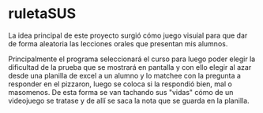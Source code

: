 # ruletaSUS

La idea principal de este proyecto surgió cómo juego visuial para que dar de forma aleatoria las lecciones orales que presentan mis alumnos.
 
Principalmente el programa seleccionará el curso para luego poder elegir la dificultad de la prueba que se mostrará en pantalla y con ello elegir al azar desde una planilla de excel a un alumno y lo matchee con la pregunta a responder en el pizzaron, luego se coloca si la respondió bien, mal o masomenos.
De esta forma se van tachando sus "vidas" cómo de un videojuego se tratase y de allí se saca la nota que se guarda en la planilla.
